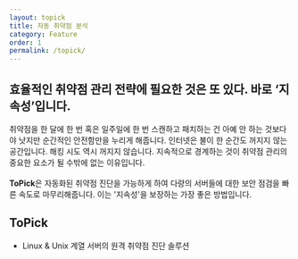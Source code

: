 ```yaml
---
layout: topick
title: 자동 취약점 분석
category: Feature
order: 1
permalink: /topick/
---
```

<h2 role="presentation">효율적인 취약점 관리 전략에 필요한 것은 또 있다. 바로 ‘지속성’입니다.</h2>
<p>취약점을 한 달에 한 번 혹은 일주일에 한 번 스캔하고 패치하는 건 아예 안 하는 것보다야 낫지만 순간적인 안전함만을 누리게 해줍니다.
인터넷은 불이 한 순간도 꺼지지 않는 공간입니다. 해킹 시도 역시 꺼지지 않습니다.
지속적으로 경계하는 것이 취약점 관리의 중요한 요소가 될 수밖에 없는 이유입니다.
<br>
<br><b>ToPick</b>은 자동화된 취약점 진단을 가능하게 하여 다량의 서버들에 대한 보안 점검을 빠른 속도로 마무리해줍니다. 이는 '지속성'을 보장하는 가장 좋은 방법입니다.</p>

## ToPick
 - Linux & Unix 계열 서버의 원격 취약점 진단 솔루션

